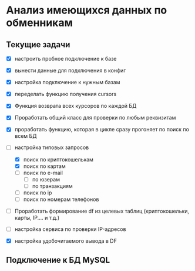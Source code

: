 # Анализ имеющихся данных по обменникам

## Текущие задачи
 - [x] настроить пробное подключение к базе
 - [x] вынести данные для подключения в конфиг
 - [x] настройка подключение к нужным базам
 - [x] переделать функцию получения cursors
 - [x] Функция возврата всех курсоров по каждой БД
 - [x] Проработать общий класс для проверки по любым реквизитам
 - [x] проработать функцию, которая в цикле сразу прогоняет по поиск по всем БД
 - [ ] настройка типовых запросов
   - [x] поиск по криптокошелькам
   - [x] поиск по картам
   - [ ] поиск по e-mail
     - [ ] по юзерам
     - [ ] по транзакциям
   - [ ] поиск по ip
   - [ ] поиск по номерам телефонов
 - [ ] Проработать формирование df из целевых таблиц (криптокошельки, карты, IP.... и т.д.)
 - [ ] настройка сервиса по проверки IP-адресов
 - [x] настройка удобочитаемого вывода в DF



## Подключение к БД MySQL






